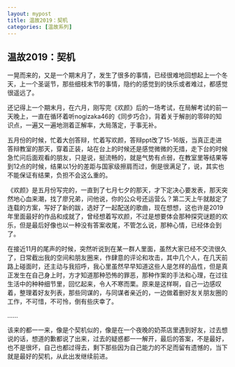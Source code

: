 ```yaml
---
layout: mypost
title: 温故2019：契机
categories: [温故系列]
---
```


## 温故2019：契机
 
一晃而来的，又是一个期末月了，发生了很多的事情，已经很难地回想起上一个冬天，上一个圣诞节，那些细枝末节的事情，隐约的感觉到的快乐或者难过，都感觉很遥远了。

还记得上一个期末月，在六月，刚写完《欢颜》后的一场考试，在局解考试的前一天晚上，一直在循环着听nogizaka46的《同步巧合》，背着关于解剖的零碎的知识点，一遍又一遍地测着正解率，大局落定，于事无补。

五月份的时候，忙着大创答辩，忙着写欢颜，答辩ppt改了15-16版，当真正走进答辩教室的那天，穿着正装，站在台上的时候还是感觉微微的无措，走下台的时候急忙问后面观看的朋友，只是说，挺流畅的，就是气势有点弱，在教室里等结果等到12点的时候，结果以1分的差距与国家级擦肩而过，倒是很满足了，说，其实也不能保证有结果，负担不会这么重的。

《欢颜》是五月份写完的，一直到了七月七夕的那天，才下定决心要发表，那天突然地心血来潮，找了廖兄弟，问他说，你的公众号还运营么？第二天上午就敲定了连载的方案，写好了新的跋，选好了一起配送的歌曲，现在想想，这也许是2019年里面最好的作品和成就了，曾经想着写欢颜，不过是想要体会那种探究谜题的欢乐，但是最后好像也以一种没有答案收尾，不管怎么说，那种心情，已经体会到了。

在接近11月的尾声的时候，突然听说到在某一群人里面，虽然大家已经不交流很久了，日常截出我的空间和朋友圈来，作肆意的评论和攻击，其中几个人，在几天前路上碰面时，还主动与我招呼，我心里虽然早早知道这些人是怎样的品性，但是真正发生在自己身上时，方才知道那种恐怖的罪恶，那种作案的手法和心理，在过往生活中的种种细节里，回忆起来，令人不寒而栗。原来是这样啊，自己一边感叹着，整理着好友列表，那些同谋的，与同谋者亲近的，一边做着删好友关朋友圈的工作，不可惜，不可怜，倒有些庆幸了。

......

该来的都一一来，像是个契机似的，像是在一个夜晚的奶茶店里遇到好友，过去想说的话，想道的歉都说了出来，过去的疑惑都一一解开，最后的答案，不是最好，也不是很坏，自己也都过得去，剩下那些因为自己能力的不足而留有遗憾的，当下就是最好的契机，从此出发继续前进。

